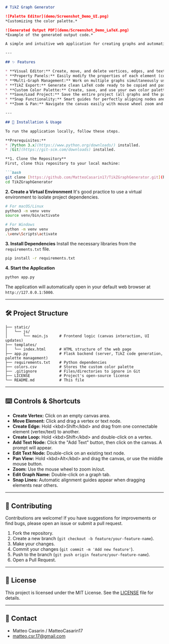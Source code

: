 ````markdown
# TikZ Graph Generator

![Palette Editor](demo/Screenshot_Demo_UI.png)
*Customizing the color palette.*

![Generated Output PDF](demo/Screenshot_Demo_LaTeX.png)
*Example of the generated output code.*

A simple and intuitive web application for creating graphs and automatically generating the corresponding LaTeX/TikZ code. Perfect for students, researchers, and anyone who needs to visualize graphs in their documents.

---

## ✨ Features

* **Visual Editor:** Create, move, and delete vertices, edges, and text nodes directly on a canvas.
* **Property Panels:** Easily modify the properties of each element (colors, labels, styles, shapes, bend, loop position, direction).
* **Multi-Graph Management:** Work on multiple graphs simultaneously using dedicated tabs.
* **TikZ Export:** Generate clean LaTeX code ready to be copied and pasted into your documents.
* **Custom Color Palette:** Create, save, and use your own color palette.
* **Save/Load Project:** Save the entire project (all graphs and the palette) to a `.json` file to resume your work later.
* **Snap Functionality:** Smart guides for perfectly aligning nodes and text.
* **Zoom & Pan:** Navigate the canvas easily with mouse wheel zoom and drag-to-pan.

---

## 🚀 Installation & Usage

To run the application locally, follow these steps.

**Prerequisites:**
* [Python 3.x](https://www.python.org/downloads/) installed.
* [Git](https://git-scm.com/downloads) installed.

**1. Clone the Repository**
First, clone this repository to your local machine:

```bash
git clone [https://github.com/MatteoCasarin17/TikZGraphGenerator.git](https://github.com/MatteoCasarin17/TikZGraphGenerator.git)
cd TikZGraphGenerator
````


**2. Create a Virtual Environment**
It's good practice to use a virtual environment to isolate project dependencies.

```bash
# For macOS/Linux
python3 -m venv venv
source venv/bin/activate

# For Windows
python -m venv venv
.\venv\Scripts\activate
```

**3. Install Dependencies**
Install the necessary libraries from the `requirements.txt` file.

```bash
pip install -r requirements.txt
```

**4. Start the Application**

```bash
python app.py
```

The application will automatically open in your default web browser at `http://127.0.0.1:5000`.

-----

## 🛠️ Project Structure

```
├── static/
│   └── js/
│       └── main.js     # Frontend logic (canvas interaction, UI updates)
├── templates/
│   └── index.html      # HTML structure of the web page
├── app.py              # Flask backend (server, TikZ code generation, palette management)
├── requirements.txt    # Python dependencies
├── colors.csv          # Stores the custom color palette
├── .gitignore          # Files/directories to ignore in Git
├── LICENSE             # Project's open-source license
└── README.md           # This file
```

-----

## ⌨️ Controls & Shortcuts

  * **Create Vertex:** Click on an empty canvas area.
  * **Move Element:** Click and drag a vertex or text node.
  * **Create Edge:** Hold \<kbd\>Shift\</kbd\> and drag from one connectable element (vertex/text) to another.
  * **Create Loop:** Hold \<kbd\>Shift\</kbd\> and double-click on a vertex.
  * **Add Text Node:** Click the "Add Text" button, then click on the canvas. A prompt will appear.
  * **Edit Text Node:** Double-click on an existing text node.
  * **Pan View:** Hold \<kbd\>Alt\</kbd\> and drag the canvas, or use the middle mouse button.
  * **Zoom:** Use the mouse wheel to zoom in/out.
  * **Edit Graph Name:** Double-click on a graph tab.
  * **Snap Lines:** Automatic alignment guides appear when dragging elements near others.

-----

## 🤝 Contributing

Contributions are welcome\! If you have suggestions for improvements or find bugs, please open an issue or submit a pull request.

1.  Fork the repository.
2.  Create a new branch (`git checkout -b feature/your-feature-name`).
3.  Make your changes.
4.  Commit your changes (`git commit -m 'Add new feature'`).
5.  Push to the branch (`git push origin feature/your-feature-name`).
6.  Open a Pull Request.

-----

## 📜 License

This project is licensed under the MIT License. See the [LICENSE](https://mit-license.org/) file for details.

-----

## 📧 Contact

  * Matteo Casarin / MatteoCasarin17
  * matteo.csr.17@gmail.com

<!-- end list -->

```
```

